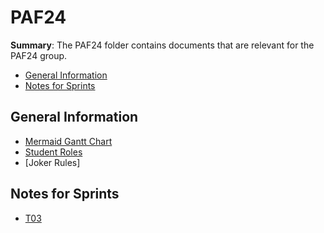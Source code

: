 # PAF24

**Summary**: The PAF24 folder contains documents that are relevant for the PAF24 group.

- [General Information](#general-information)
- [Notes for Sprints](#notes-for-sprints)

## General Information

- [Mermaid Gantt Chart](./mermaid_paf24.md)
- [Student Roles](./student_roles.md)
- [Joker Rules]

## Notes for Sprints

- [T03](./T03_2024-10-28.md)

